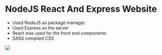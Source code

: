 # NodeJS React And Express Website

- Used NodeJS as package manager.
- Used Express as the server
- React was used for the front end components
- SASS compiled CSS

<img src="https://media.giphy.com/media/gdwnmSbkzr9eZbWhVz/giphy.gif" align="center" />

